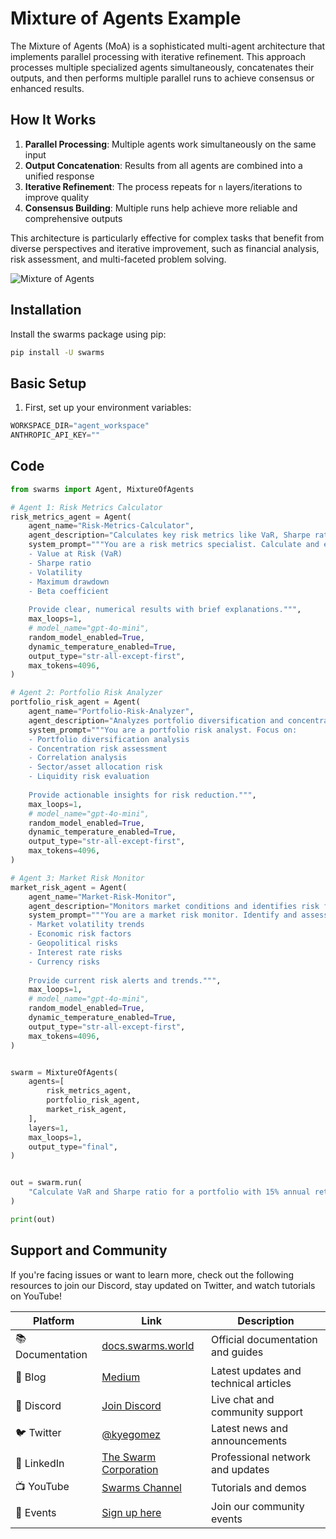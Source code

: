 # Mixture of Agents Example

The Mixture of Agents (MoA) is a sophisticated multi-agent architecture that implements parallel processing with iterative refinement. This approach processes multiple specialized agents simultaneously, concatenates their outputs, and then performs multiple parallel runs to achieve consensus or enhanced results.

## How It Works

1. **Parallel Processing**: Multiple agents work simultaneously on the same input
2. **Output Concatenation**: Results from all agents are combined into a unified response
3. **Iterative Refinement**: The process repeats for `n` layers/iterations to improve quality
4. **Consensus Building**: Multiple runs help achieve more reliable and comprehensive outputs

This architecture is particularly effective for complex tasks that benefit from diverse perspectives and iterative improvement, such as financial analysis, risk assessment, and multi-faceted problem solving.

![Mixture of Agents](https://files.readme.io/ddb138e-moa-3layer.png)


## Installation

Install the swarms package using pip:

```bash
pip install -U swarms
```

## Basic Setup

1. First, set up your environment variables:

```python
WORKSPACE_DIR="agent_workspace"
ANTHROPIC_API_KEY=""
```

## Code

```python
from swarms import Agent, MixtureOfAgents

# Agent 1: Risk Metrics Calculator
risk_metrics_agent = Agent(
    agent_name="Risk-Metrics-Calculator",
    agent_description="Calculates key risk metrics like VaR, Sharpe ratio, and volatility",
    system_prompt="""You are a risk metrics specialist. Calculate and explain:
    - Value at Risk (VaR)
    - Sharpe ratio
    - Volatility
    - Maximum drawdown
    - Beta coefficient
    
    Provide clear, numerical results with brief explanations.""",
    max_loops=1,
    # model_name="gpt-4o-mini",
    random_model_enabled=True,
    dynamic_temperature_enabled=True,
    output_type="str-all-except-first",
    max_tokens=4096,
)

# Agent 2: Portfolio Risk Analyzer
portfolio_risk_agent = Agent(
    agent_name="Portfolio-Risk-Analyzer",
    agent_description="Analyzes portfolio diversification and concentration risk",
    system_prompt="""You are a portfolio risk analyst. Focus on:
    - Portfolio diversification analysis
    - Concentration risk assessment
    - Correlation analysis
    - Sector/asset allocation risk
    - Liquidity risk evaluation
    
    Provide actionable insights for risk reduction.""",
    max_loops=1,
    # model_name="gpt-4o-mini",
    random_model_enabled=True,
    dynamic_temperature_enabled=True,
    output_type="str-all-except-first",
    max_tokens=4096,
)

# Agent 3: Market Risk Monitor
market_risk_agent = Agent(
    agent_name="Market-Risk-Monitor",
    agent_description="Monitors market conditions and identifies risk factors",
    system_prompt="""You are a market risk monitor. Identify and assess:
    - Market volatility trends
    - Economic risk factors
    - Geopolitical risks
    - Interest rate risks
    - Currency risks
    
    Provide current risk alerts and trends.""",
    max_loops=1,
    # model_name="gpt-4o-mini",
    random_model_enabled=True,
    dynamic_temperature_enabled=True,
    output_type="str-all-except-first",
    max_tokens=4096,
)


swarm = MixtureOfAgents(
    agents=[
        risk_metrics_agent,
        portfolio_risk_agent,
        market_risk_agent,
    ],
    layers=1,
    max_loops=1,
    output_type="final",
)


out = swarm.run(
    "Calculate VaR and Sharpe ratio for a portfolio with 15% annual return and 20% volatility"
)

print(out)
```

## Support and Community

If you're facing issues or want to learn more, check out the following resources to join our Discord, stay updated on Twitter, and watch tutorials on YouTube!

| Platform | Link | Description |
|----------|------|-------------|
| 📚 Documentation | [docs.swarms.world](https://docs.swarms.world) | Official documentation and guides |
| 📝 Blog | [Medium](https://medium.com/@kyeg) | Latest updates and technical articles |
| 💬 Discord | [Join Discord](https://discord.gg/jM3Z6M9uMq) | Live chat and community support |
| 🐦 Twitter | [@kyegomez](https://twitter.com/kyegomez) | Latest news and announcements |
| 👥 LinkedIn | [The Swarm Corporation](https://www.linkedin.com/company/the-swarm-corporation) | Professional network and updates |
| 📺 YouTube | [Swarms Channel](https://www.youtube.com/channel/UC9yXyitkbU_WSy7bd_41SqQ) | Tutorials and demos |
| 🎫 Events | [Sign up here](https://lu.ma/5p2jnc2v) | Join our community events |

